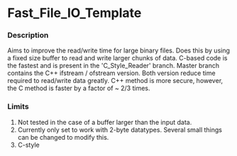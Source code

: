 # Fast_File_IO_Template

### Description
Aims to improve the read/write time for large binary files. Does this by using a fixed size buffer to read and write larger chunks of data. C-based code is the fastest and is present in the 'C_Style_Reader' branch. Master branch contains the C++ ifstream / ofstream version. Both version reduce time required to read/write data greatly. C++ method is more secure, however, the C method is faster by a factor of ~ 2/3 times.

### Limits
1. Not tested in the case of a buffer larger than the input data.
2. Currently only set to work with 2-byte datatypes. Several small things can be changed to modify this.
3. C-style 
